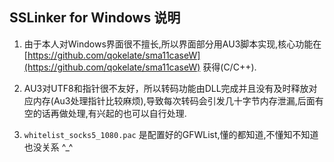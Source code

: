 ## SSLinker for Windows 说明
1. 由于本人对Windows界面很不擅长,所以界面部分用AU3脚本实现,核心功能在 [https://github.com/qokelate/sma11caseW](https://github.com/qokelate/sma11caseW) 获得(C/C++).

2. AU3对UTF8和指针很不友好，所以转码功能由DLL完成并且没有及时释放对应内存(Au3处理指针比较麻烦),导致每次转码会引发几十字节内存泄漏,后面有空的话再做处理,有兴起的也可以自行处理.

3. `whitelist_socks5_1080.pac` 是配置好的GFWList,懂的都知道,不懂知不知道也没关系 ^_^

